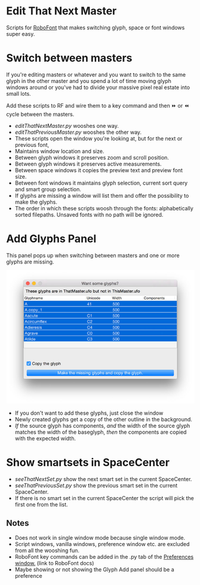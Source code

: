 # Edit That Next Master
Scripts for [RoboFont](http://docs.robofont.com) that makes switching glyph, space or font windows super easy.

# Switch between masters

If you're editing masters or whatever and you want to switch to the same glyph in the other master
and you spend a lot of time moving glyph windows around or you've had to divide your
massive pixel real estate into small lots.

Add these scripts to RF and wire them to a key command and then ⏩ or ⏪ cycle between the masters.

* *editThatNextMaster.py* wooshes one way.
* *editThatPreviousMaster.py* wooshes the other way.
* These scripts open the window you're looking at, but for the next or previous font,
* Maintains window location and size.
* Between glyph windows it preserves zoom and scroll position.
* Between glyph windows it preserves active measurements.
* Between space windows it copies the preview text and preview font size.
* Between font windows it maintains glyph selection, current sort query and smart group selection.
* If glyphs are missing a window will list them and offer the possibility to make the glyphs.
* The order in which these scripts woosh through the fonts: alphabetically sorted filepaths. Unsaved fonts with no path will be ignored.

# Add Glyphs Panel

This panel pops up when switching between masters and one or more glyphs are missing.

![The Add Glyph panel](addglyphpanel.jpg)

* If you don't want to add these glyphs, just close the window
* Newly created glyphs get a copy of the other outline in the background.
* *If* the source glyph has components, *and* the width of the source glyph matches the width of the baseglyph, *then* the components are copied with the expected width.

# Show smartsets in SpaceCenter

* *seeThatNextSet.py* show the next smart set in the current SpaceCenter.
* *seeThatPreviousSet.py* show the previous smart set in the current SpaceCenter.
* If there is no smart set in the current SpaceCenter the script will pick the first one from the list.

Notes
-----
* Does not work in single window mode because single window mode.
* Script windows, vanilla windows, preference window etc. are excluded from all the wooshing fun.
* RoboFont key commands can be added in the .py tab of the [Preferences window.](http://doc.robofont.com/documentation/workspace/preferences/python/) (link to RoboFont docs)
* Maybe showing or not showing the Glyph Add panel should be a preference
